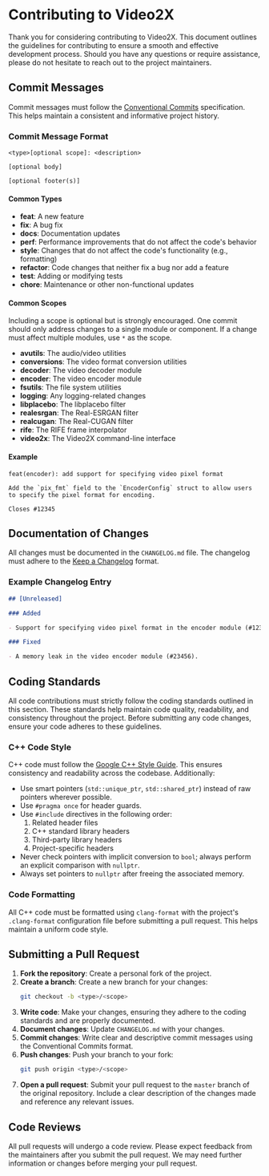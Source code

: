 # Contributing to Video2X

Thank you for considering contributing to Video2X. This document outlines the guidelines for contributing to ensure a smooth and effective development process. Should you have any questions or require assistance, please do not hesitate to reach out to the project maintainers.

## Commit Messages

Commit messages must follow the [Conventional Commits](https://www.conventionalcommits.org/en/v1.0.0/) specification. This helps maintain a consistent and informative project history.

### Commit Message Format

```text
<type>[optional scope]: <description>

[optional body]

[optional footer(s)]
```

#### Common Types

- **feat**: A new feature
- **fix**: A bug fix
- **docs**: Documentation updates
- **perf**: Performance improvements that do not affect the code's behavior
- **style**: Changes that do not affect the code's functionality (e.g., formatting)
- **refactor**: Code changes that neither fix a bug nor add a feature
- **test**: Adding or modifying tests
- **chore**: Maintenance or other non-functional updates

#### Common Scopes

Including a scope is optional but is strongly encouraged. One commit should only address changes to a single module or component. If a change must affect multiple modules, use `*` as the scope.

- **avutils**: The audio/video utilities
- **conversions**: The video format conversion utilities
- **decoder**: The video decoder module
- **encoder**: The video encoder module
- **fsutils**: The file system utilities
- **logging**: Any logging-related changes
- **libplacebo**: The libplacebo filter
- **realesrgan**: The Real-ESRGAN filter
- **realcugan**: The Real-CUGAN filter
- **rife**: The RIFE frame interpolator
- **video2x**: The Video2X command-line interface

#### Example

```
feat(encoder): add support for specifying video pixel format

Add the `pix_fmt` field to the `EncoderConfig` struct to allow users to specify the pixel format for encoding.

Closes #12345
```

## Documentation of Changes

All changes must be documented in the `CHANGELOG.md` file. The changelog must adhere to the [Keep a Changelog](https://keepachangelog.com/en/1.0.0/) format.

### Example Changelog Entry

```markdown
## [Unreleased]

### Added

- Support for specifying video pixel format in the encoder module (#12345).

### Fixed

- A memory leak in the video encoder module (#23456).
```

## Coding Standards

All code contributions must strictly follow the coding standards outlined in this section. These standards help maintain code quality, readability, and consistency throughout the project. Before submitting any code changes, ensure your code adheres to these guidelines.

### C++ Code Style

C++ code must follow the [Google C++ Style Guide](https://google.github.io/styleguide/cppguide.html). This ensures consistency and readability across the codebase. Additionally:

- Use smart pointers (`std::unique_ptr`, `std::shared_ptr`) instead of raw pointers wherever possible.
- Use `#pragma once` for header guards.
- Use `#include` directives in the following order:
  1. Related header files
  2. C++ standard library headers
  3. Third-party library headers
  4. Project-specific headers
- Never check pointers with implicit conversion to `bool`; always perform an explicit comparison with `nullptr`.
- Always set pointers to `nullptr` after freeing the associated memory.

### Code Formatting

All C++ code must be formatted using `clang-format` with the project's `.clang-format` configuration file before submitting a pull request. This helps maintain a uniform code style.

## Submitting a Pull Request

1. **Fork the repository**: Create a personal fork of the project.
2. **Create a branch**: Create a new branch for your changes:
   ```bash
   git checkout -b <type>/<scope>
   ```
3. **Write code**: Make your changes, ensuring they adhere to the coding standards and are properly documented.
4. **Document changes**: Update `CHANGELOG.md` with your changes.
5. **Commit changes**: Write clear and descriptive commit messages using the Conventional Commits format.
6. **Push changes**: Push your branch to your fork:
   ```bash
   git push origin <type>/<scope>
   ```
7. **Open a pull request**: Submit your pull request to the `master` branch of the original repository. Include a clear description of the changes made and reference any relevant issues.

## Code Reviews

All pull requests will undergo a code review. Please expect feedback from the maintainers after you submit the pull request. We may need further information or changes before merging your pull request.
